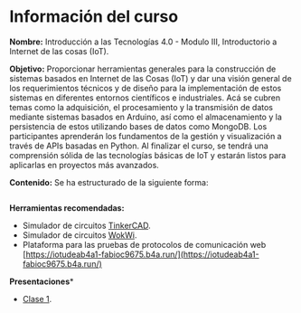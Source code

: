 # Información del curso 

**Nombre:** Introducción a las Tecnologías 4.0 - Modulo III, Introductorio a Internet de las cosas (IoT).

**Objetivo:** Proporcionar herramientas generales para la construcción de sistemas basados en Internet de las Cosas (IoT) y dar una visión general de los requerimientos técnicos y de diseño para la implementación de estos sistemas en diferentes entornos científicos e industriales.  Acá se cubren temas como la adquisición,  el procesamiento y la transmisión de datos mediante sistemas basados en Arduino, así como el almacenamiento y la persistencia de estos utilizando bases de datos como MongoDB. Los participantes aprenderán los fundamentos de la gestión y visualización a través de APIs basadas en Python.  Al finalizar el curso, se tendrá una comprensión sólida de las tecnologías básicas de IoT y estarán listos para aplicarlas en proyectos más avanzados.

**Contenido:** Se ha estructurado de la siguiente forma:
```{tableofcontents}
```
**Herramientas recomendadas:**
* Simulador de circuitos [TinkerCAD](https://www.tinkercad.com/dashboard).
* Simulador de circuitos [WokWi](https://wokwi.com/).
* Plataforma para las pruebas de protocolos de comunicación web [https://iotudeab4a1-fabioc9675.b4a.run/](https://iotudeab4a1-fabioc9675.b4a.run/)

**Presentaciones***
* [Clase 1](https://github.com/DanielEstrada971102/Curso-Introductorio-IoT/blob/38835b7ac8175377776b365c4f27e6def4b0f72e/slides/Prensentacion-Clase1.pdf).